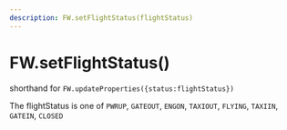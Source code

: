 ```yaml
---
description: FW.setFlightStatus(flightStatus)
---
```


# FW.setFlightStatus\(\)

shorthand for `FW.updateProperties({status:flightStatus})`

The flightStatus is one of `PWRUP`, `GATEOUT`, `ENGON`, `TAXIOUT`,  `FLYING`, `TAXIIN`, `GATEIN`, `CLOSED`


